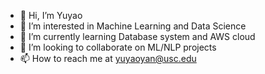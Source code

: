- 👋 Hi, I’m Yuyao
- 👀 I’m interested in Machine Learning and Data Science
- 🌱 I’m currently learning Database system and AWS cloud
- 💞️ I’m looking to collaborate on ML/NLP projects
- 📫 How to reach me at yuyaoyan@usc.edu

<!---
phoebeyangyyy/phoebeyangyyy is a ✨ special ✨ repository because its `README.md` (this file) appears on your GitHub profile.
You can click the Preview link to take a look at your changes.
--->
